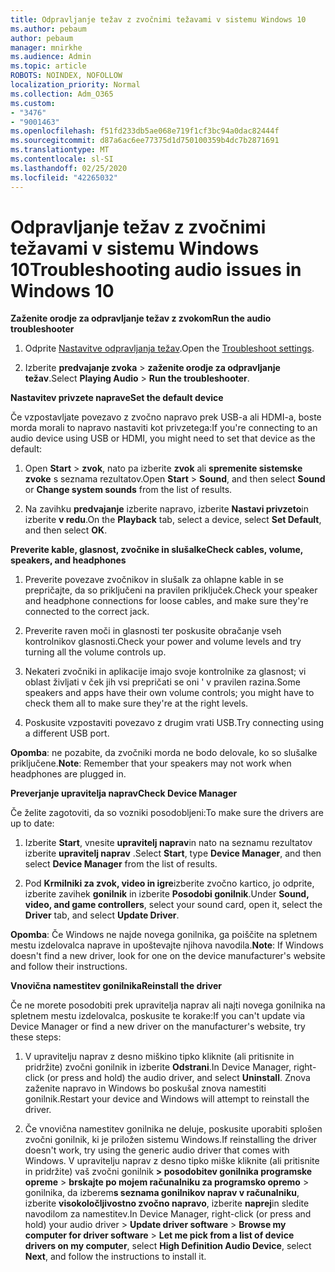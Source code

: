 ```yaml
---
title: Odpravljanje težav z zvočnimi težavami v sistemu Windows 10
ms.author: pebaum
author: pebaum
manager: mnirkhe
ms.audience: Admin
ms.topic: article
ROBOTS: NOINDEX, NOFOLLOW
localization_priority: Normal
ms.collection: Adm_O365
ms.custom:
- "3476"
- "9001463"
ms.openlocfilehash: f51fd233db5ae068e719f1cf3bc94a0dac82444f
ms.sourcegitcommit: d87a6ac6ee77375d1d750100359b4dc7b2871691
ms.translationtype: MT
ms.contentlocale: sl-SI
ms.lasthandoff: 02/25/2020
ms.locfileid: "42265032"
---
```

# <a name="troubleshooting-audio-issues-in-windows-10"></a><span data-ttu-id="8e745-102">Odpravljanje težav z zvočnimi težavami v sistemu Windows 10</span><span class="sxs-lookup"><span data-stu-id="8e745-102">Troubleshooting audio issues in Windows 10</span></span>

<span data-ttu-id="8e745-103">**Zaženite orodje za odpravljanje težav z zvokom**</span><span class="sxs-lookup"><span data-stu-id="8e745-103">**Run the audio troubleshooter**</span></span>

1.  <span data-ttu-id="8e745-104">Odprite [Nastavitve odpravljanja težav](ms-settings:troubleshoot).</span><span class="sxs-lookup"><span data-stu-id="8e745-104">Open the [Troubleshoot settings](ms-settings:troubleshoot).</span></span>

2.  <span data-ttu-id="8e745-105">Izberite **predvajanje zvoka** > **zaženite orodje za odpravljanje težav**.</span><span class="sxs-lookup"><span data-stu-id="8e745-105">Select **Playing Audio** > **Run the troubleshooter**.</span></span>

<span data-ttu-id="8e745-106">**Nastavitev privzete naprave**</span><span class="sxs-lookup"><span data-stu-id="8e745-106">**Set the default device**</span></span>

<span data-ttu-id="8e745-107">Če vzpostavljate povezavo z zvočno napravo prek USB-a ali HDMI-a, boste morda morali to napravo nastaviti kot privzetega:</span><span class="sxs-lookup"><span data-stu-id="8e745-107">If you're connecting to an audio device using USB or HDMI, you might need to set that device as the default:</span></span>

1. <span data-ttu-id="8e745-108">Open **Start** > **zvok**, nato pa izberite **zvok** ali **spremenite sistemske zvoke** s seznama rezultatov.</span><span class="sxs-lookup"><span data-stu-id="8e745-108">Open **Start** > **Sound**, and then select **Sound** or **Change system sounds** from the list of results.</span></span>

2.  <span data-ttu-id="8e745-109">Na zavihku **predvajanje** izberite napravo, izberite **Nastavi privzeto**in izberite **v redu**.</span><span class="sxs-lookup"><span data-stu-id="8e745-109">On the **Playback** tab, select a device, select **Set Default**, and then select **OK**.</span></span>

<span data-ttu-id="8e745-110">**Preverite kable, glasnost, zvočnike in slušalke**</span><span class="sxs-lookup"><span data-stu-id="8e745-110">**Check cables, volume, speakers, and headphones**</span></span>

1. <span data-ttu-id="8e745-111">Preverite povezave zvočnikov in slušalk za ohlapne kable in se prepričajte, da so priključeni na pravilen priključek.</span><span class="sxs-lookup"><span data-stu-id="8e745-111">Check your speaker and headphone connections for loose cables, and make sure they're connected to the correct jack.</span></span>

2. <span data-ttu-id="8e745-112">Preverite raven moči in glasnosti ter poskusite obračanje vseh kontrolnikov glasnosti.</span><span class="sxs-lookup"><span data-stu-id="8e745-112">Check your power and volume levels and try turning all the volume controls up.</span></span>

3. <span data-ttu-id="8e745-113">Nekateri zvočniki in aplikacije imajo svoje kontrolnike za glasnost; vi oblast življati v ček jih vsi prepričati se oni ' v pravilen razina.</span><span class="sxs-lookup"><span data-stu-id="8e745-113">Some speakers and apps have their own volume controls; you might have to check them all to make sure they're at the right levels.</span></span>

4. <span data-ttu-id="8e745-114">Poskusite vzpostaviti povezavo z drugim vrati USB.</span><span class="sxs-lookup"><span data-stu-id="8e745-114">Try connecting using a different USB port.</span></span>

<span data-ttu-id="8e745-115">**Opomba**: ne pozabite, da zvočniki morda ne bodo delovale, ko so slušalke priključene.</span><span class="sxs-lookup"><span data-stu-id="8e745-115">**Note**: Remember that your speakers may not work when headphones are plugged in.</span></span>

<span data-ttu-id="8e745-116">**Preverjanje upravitelja naprav**</span><span class="sxs-lookup"><span data-stu-id="8e745-116">**Check Device Manager**</span></span>

<span data-ttu-id="8e745-117">Če želite zagotoviti, da so vozniki posodobljeni:</span><span class="sxs-lookup"><span data-stu-id="8e745-117">To make sure the drivers are up to date:</span></span>

1. <span data-ttu-id="8e745-118">Izberite **Start**, vnesite **upravitelj naprav**in nato na seznamu rezultatov izberite **upravitelj naprav** .</span><span class="sxs-lookup"><span data-stu-id="8e745-118">Select **Start**, type **Device Manager**, and then select **Device Manager** from the list of results.</span></span>

2. <span data-ttu-id="8e745-119">Pod **Krmilniki za zvok, video in igre**izberite zvočno kartico, jo odprite, izberite zavihek **gonilnik** in izberite **Posodobi gonilnik**.</span><span class="sxs-lookup"><span data-stu-id="8e745-119">Under **Sound, video, and game controllers**, select your sound card, open it, select the **Driver** tab, and select **Update Driver**.</span></span>

<span data-ttu-id="8e745-120">**Opomba**: Če Windows ne najde novega gonilnika, ga poiščite na spletnem mestu izdelovalca naprave in upoštevajte njihova navodila.</span><span class="sxs-lookup"><span data-stu-id="8e745-120">**Note**: If Windows doesn't find a new driver, look for one on the device manufacturer's website and follow their instructions.</span></span>

<span data-ttu-id="8e745-121">**Vnovična namestitev gonilnika**</span><span class="sxs-lookup"><span data-stu-id="8e745-121">**Reinstall the driver**</span></span>

<span data-ttu-id="8e745-122">Če ne morete posodobiti prek upravitelja naprav ali najti novega gonilnika na spletnem mestu izdelovalca, poskusite te korake:</span><span class="sxs-lookup"><span data-stu-id="8e745-122">If you can't update via Device Manager or find a new driver on the manufacturer's website, try these steps:</span></span>

1. <span data-ttu-id="8e745-123">V upravitelju naprav z desno miškino tipko kliknite (ali pritisnite in pridržite) zvočni gonilnik in izberite **Odstrani**.</span><span class="sxs-lookup"><span data-stu-id="8e745-123">In Device Manager, right-click (or press and hold) the audio driver, and select **Uninstall**.</span></span> <span data-ttu-id="8e745-124">Znova zaženite napravo in Windows bo poskušal znova namestiti gonilnik.</span><span class="sxs-lookup"><span data-stu-id="8e745-124">Restart your device and Windows will attempt to reinstall the driver.</span></span>

2. <span data-ttu-id="8e745-125">Če vnovična namestitev gonilnika ne deluje, poskusite uporabiti splošen zvočni gonilnik, ki je priložen sistemu Windows.</span><span class="sxs-lookup"><span data-stu-id="8e745-125">If reinstalling the driver doesn't work, try using the generic audio driver that comes with Windows.</span></span> <span data-ttu-id="8e745-126">V upravitelju naprav z desno tipko miške kliknite (ali pritisnite in pridržite) vaš zvočni gonilnik **> posodobitev gonilnika programske opreme** > **brskajte po mojem računalniku za programsko opremo** > gonilnika, da izberem**s seznama gonilnikov naprav v računalniku**, izberite **visokoločljivostno zvočno napravo**, izberite **naprej**in sledite navodilom za namestitev.</span><span class="sxs-lookup"><span data-stu-id="8e745-126">In Device Manager, right-click (or press and hold) your audio driver > **Update driver software** > **Browse my computer for driver software** > **Let me pick from a list of device drivers on my computer**, select **High Definition Audio Device**, select **Next**, and follow the instructions to install it.</span></span>

